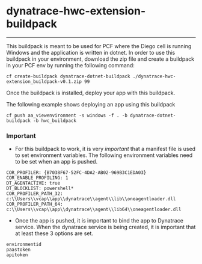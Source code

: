 # dynatrace-hwc-extension-buildpack
---

This buildpack is meant to be used for PCF where the Diego cell is running Windows and the application is written in dotnet.
In order to use this buildpack in your environment, download the zip file and create a buildpack in your PCF env by running the following command:

```$xslt
cf create-buildpack dynatrace-dotnet-buildpack ./dynatrace-hwc-extension_buildpack-v0.1.zip 99
```

Once the buildpack is installed, deploy your app with this buildpack.

The following example shows deploying an app using this buildpack
```$xslt
cf push aa_viewenvironment -s windows -f . -b dynatrace-dotnet-buildpack -b hwc_buildpack
```

### Important
* For this buildpack to work, it is very *important* that a manifest file is used to set environment variables. The following environment variables need to be set when an app is pushed.

```$xslt
COR_PROFILER: {B7038F67-52FC-4DA2-AB02-969B3C1EDA03}
COR_ENABLE_PROFILING: 1
DT_AGENTACTIVE: true
DT_BLOCKLIST: powershell*
COR_PROFILER_PATH_32: c:\\Users\\vcap\\app\\dynatrace\\agent\\lib\\oneagentloader.dll
COR_PROFILER_PATH_64: c:\\Users\\vcap\\app\\dynatrace\\agent\\lib64\\oneagentloader.dll
```

* Once the app is pushed, it is important to bind the app to Dynatrace service. When the dynatrace service is being created, it is important that at least these 3 options are set. 
```$xslt
environmentid
paastoken
apitoken
```


